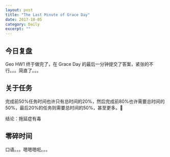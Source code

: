 ```yaml
---
layout: post
title: "The Last Minute of Grace Day" 
date: 2017-10-05
category: Daily 
excerpt: ""
---
```


 
## 今日复盘

Geo HW1 终于做完了，在 Grace Day 的最后一分钟提交了答案，紧张的不行。。。简直了。。。



## 关于任务

完成前50%任务时间也许只有总时间的20%，然后完成前80%也许需要总时间的50%，最后20%的任务则需要总时间的50%，甚至更多。

结论：拖延症有毒


## 零碎时间

口语。。。嗯嗯嗯呃。。。